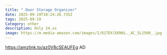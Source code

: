 ```yaml
---
title: " Door Storage Organizer"
date: 2025-09-19T10:24:26.735Z
tags: 2025-09-19
Category: other
description: Only 24.xx
image: https://m.media-amazon.com/images/I/81TEklEKN6L._AC_SL1500_.jpg
---
```

https://amzlink.to/az0V8cSEAUFEg
AD